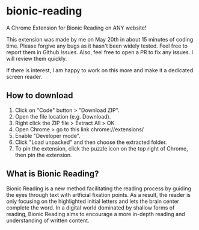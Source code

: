 # bionic-reading
A Chrome Extension for Bionic Reading on ANY website!

This extension was made by me on May 20th in about 15 minutes of coding time. Please forgive any bugs as it hasn't been widely tested. Feel free to report them in Github Issues. Also, feel free to open a PR to fix any issues. I will review them quickly.

If there is interest, I am happy to work on this more and make it a dedicated screen reader. 

## How to download
1. Click on "Code" button > "Download ZIP".
2. Open the file location (e.g. Download).
3. Right click the ZIP file > Extract All > OK
4. Open Chrome > go to this link chrome://extensions/
5. Enable "Developer mode".
6. Click "Load unpacked" and then choose the extracted folder. 
7. To pin the extension, click the puzzle icon on the top right of Chrome, then pin the extension.

## What is Bionic Reading?
Bionic Reading is a new method facilitating the reading process by guiding the eyes through text with artficial fixation points.
As a result, the reader is only focusing on the highlighted initial letters and lets the brain center complete the word.
In a digital world dominated by shallow forms of reading, Bionic Reading aims to encourage a more in-depth reading and understanding of written content.

